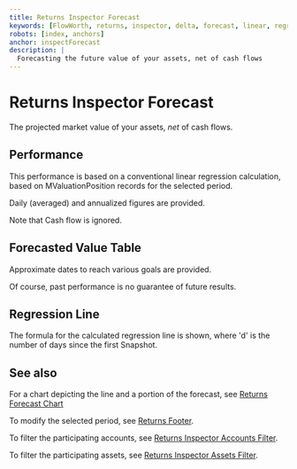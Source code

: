 ```yaml
---
title: Returns Inspector Forecast
keywords: [FlowWorth, returns, inspector, delta, forecast, linear, regression]
robots: [index, anchors]
anchor: inspectForecast
description: |
  Forecasting the future value of your assets, net of cash flows
---
```


# Returns Inspector Forecast

The projected market value of your assets, _net_ of cash flows.

## Performance

This performance is based on a conventional linear regression calculation, based on MValuationPosition records for the selected period. 

Daily (averaged) and annualized figures are provided.

Note that Cash flow is ignored.

## Forecasted Value Table

Approximate dates to reach various goals are provided.

Of course, past performance is no guarantee of future results.

## Regression Line

The formula for the calculated regression line is shown, where 'd' is the number of days since the first Snapshot.

## See also

For a chart depicting the line and a portion of the forecast, see [Returns Forecast Chart](../returnsForecast/index.html)

To modify the selected period, see [Returns Footer](../returnsFooter/index.html).

To filter the participating accounts, see [Returns Inspector Accounts Filter](../inspectAccounts/index.html).

To filter the participating assets, see [Returns Inspector Assets Filter](../inspectAssets/index.html).

